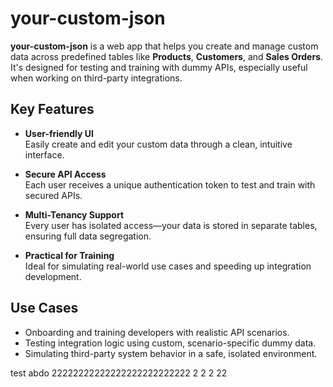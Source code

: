 # your-custom-json

**your-custom-json** is a web app that helps you create and manage custom data across predefined tables like **Products**, **Customers**, and **Sales Orders**. It's designed for testing and training with dummy APIs, especially useful when working on third-party integrations.

## Key Features

- **User-friendly UI**  
  Easily create and edit your custom data through a clean, intuitive interface.

- **Secure API Access**  
  Each user receives a unique authentication token to test and train with secured APIs.

- **Multi-Tenancy Support**  
  Every user has isolated access—your data is stored in separate tables, ensuring full data segregation.

- **Practical for Training**  
  Ideal for simulating real-world use cases and speeding up integration development.

## Use Cases

- Onboarding and training developers with realistic API scenarios.
- Testing integration logic using custom, scenario-specific dummy data.
- Simulating third-party system behavior in a safe, isolated environment.

test abdo 22222222222222222222222222
2
2
2
22

